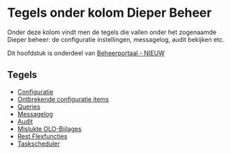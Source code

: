 # Tegels onder kolom Dieper Beheer

Onder deze kolom vindt men de tegels die vallen onder het zogenaamde Dieper beheer: de configuratie instellingen, messagelog, audit bekijken etc.

Dit hoofdstuk is onderdeel van [Beheerportaal - NIEUW](README.md)

## Tegels

  - [Configuratie](tegels_kolom_dieperbeheer/configuratie.md)
  - [Ontbrekende configuratie items](tegels_kolom_dieperbeheer/ontbrekende_configitems.md)
  - [Queries](tegels_kolom_dieperbeheer/queries.md)
  - [Messagelog](tegels_kolom_dieperbeheer/messagelog.md)
  - [Audit](tegels_kolom_dieperbeheer/audit.md)
  - [Mislukte OLO-Bijlages](tegels_kolom_dieperbeheer/mislukte_bijlages.md)
  - [Rest Flexfuncties](tegels_kolom_dieperbeheer/restflex.md)
  - [Taskscheduler](tegels_kolom_dieperbeheer/taskscheduler.md)

